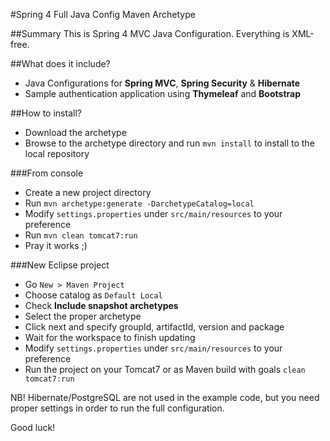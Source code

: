 #Spring 4 Full Java Config Maven Archetype


##Summary
This is Spring 4 MVC Java Configuration. Everything is XML-free.

##What does it include?
* Java Configurations for **Spring MVC**, **Spring Security** & **Hibernate**
* Sample authentication application using **Thymeleaf** and **Bootstrap**

##How to install?
* Download the archetype
* Browse to the archetype directory and run `mvn install` to install to the local repository
 
###From console
* Create a new project directory
* Run `mvn archetype:generate -DarchetypeCatalog=local`
* Modify `settings.properties` under `src/main/resources` to your preference
* Run `mvn clean tomcat7:run`
* Pray it works ;)

###New Eclipse project
* Go `New > Maven Project` 
* Choose catalog as `Default Local`
* Check **Include snapshot archetypes**
* Select the proper archetype
* Click next and specify groupId, artifactId, version and package
* Wait for the workspace to finish updating
* Modify `settings.properties` under `src/main/resources` to your preference
* Run the project on your Tomcat7 or as Maven build with goals `clean tomcat7:run`

NB! Hibernate/PostgreSQL are not used in the example code, but you need proper settings in order to run the full configuration. 

Good luck!
